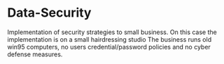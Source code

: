 # Data-Security
Implementation of security strategies to small business.
On this case the implementation is on a small hairdressing studio
The business runs old win95 computers, no users credential/password policies and no cyber defense measures. 
